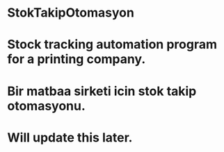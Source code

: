 # StokTakipOtomasyon
  # Stock tracking automation program for a printing company.
  
  # Bir matbaa sirketi icin stok takip otomasyonu.
  
  # Will update this later.
  
